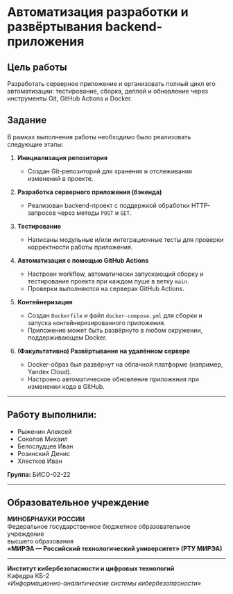 # Автоматизация разработки и развёртывания backend-приложения

## Цель работы

Разработать серверное приложение и организовать полный цикл его автоматизации: тестирование, сборка, деплой и обновление через инструменты Git, GitHub Actions и Docker.

## Задание

В рамках выполнения работы необходимо было реализовать следующие этапы:

1. **Инициализация репозитория**
   - Создан Git-репозиторий для хранения и отслеживания изменений в проекте.

2. **Разработка серверного приложения (бэкенда)**
   - Реализован backend-проект с поддержкой обработки HTTP-запросов через методы `POST` и `GET`.

3. **Тестирование**
   - Написаны модульные и/или интеграционные тесты для проверки корректности работы приложения.

4. **Автоматизация с помощью GitHub Actions**
   - Настроен workflow, автоматически запускающий сборку и тестирование проекта при каждом пуше в ветку `main`.
   - Проверки выполняются на серверах GitHub Actions.

5. **Контейнеризация**
   - Создан `Dockerfile` и файл `docker-compose.yml` для сборки и запуска контейнеризированного приложения.
   - Приложение может быть развёрнуто в любом окружении, поддерживающем Docker.

6. **(Факультативно) Развёртывание на удалённом сервере**
   - Docker-образ был развёрнут на облачной платформе (например, Yandex Cloud).
   - Настроено автоматическое обновление приложения при изменении кода в GitHub.

---

## Работу выполнили:

- Рыженин Алексей  
- Соколов Михаил  
- Белослудцев Иван  
- Розинский Денис  
- Хлестков Иван

**Группа:** БИСО-02-22

---

## Образовательное учреждение

**МИНОБРНАУКИ РОССИИ**  
Федеральное государственное бюджетное образовательное учреждение  
высшего образования  
**«МИРЭА — Российский технологический университет» (РТУ МИРЭА)**

---

**Институт кибербезопасности и цифровых технологий**  
Кафедра КБ-2  
_«Информационно-аналитические системы кибербезопасности»_
